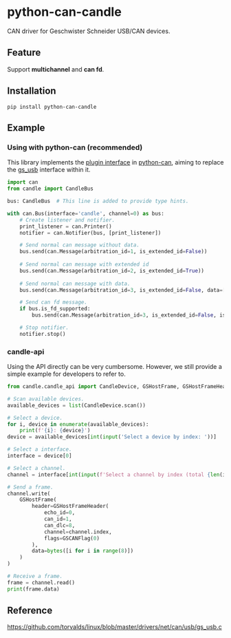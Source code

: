 # python-can-candle

CAN driver for Geschwister Schneider USB/CAN devices.

## Feature

Support **multichannel** and **can fd**.

## Installation

```shell
pip install python-can-candle
```

## Example

### Using with python-can (recommended)


This library implements the [plugin interface](https://python-can.readthedocs.io/en/stable/plugin-interface.html) in [python-can](https://pypi.org/project/python-can/), aiming to replace the [gs_usb](https://python-can.readthedocs.io/en/stable/interfaces/gs_usb.html) interface within it.

```python
import can
from candle import CandleBus

bus: CandleBus  # This line is added to provide type hints.

with can.Bus(interface='candle', channel=0) as bus:
    # Create listener and notifier.
    print_listener = can.Printer()
    notifier = can.Notifier(bus, [print_listener])

    # Send normal can message without data.
    bus.send(can.Message(arbitration_id=1, is_extended_id=False))
    
    # Send normal can message with extended id
    bus.send(can.Message(arbitration_id=2, is_extended_id=True))
    
    # Send normal can message with data.
    bus.send(can.Message(arbitration_id=3, is_extended_id=False, data=[i for i in range(8)]))

    # Send can fd message.
    if bus.is_fd_supported:
        bus.send(can.Message(arbitration_id=3, is_extended_id=False, is_fd=True, bitrate_switch=True, error_state_indicator=True, data=[i for i in range(64)]))

    # Stop notifier.
    notifier.stop()
```

### candle-api

Using the API directly can be very cumbersome. However, we still provide a simple example for developers to refer to.

```python
from candle.candle_api import CandleDevice, GSHostFrame, GSHostFrameHeader, GSCANFlag

# Scan available devices.
available_devices = list(CandleDevice.scan())

# Select a device.
for i, device in enumerate(available_devices):
    print(f'{i}: {device}')
device = available_devices[int(input('Select a device by index: '))]

# Select a interface.
interface = device[0]

# Select a channel.
channel = interface[int(input(f'Select a channel by index (total {len(interface)}): '))]

# Send a frame.
channel.write(
    GSHostFrame(
        header=GSHostFrameHeader(
            echo_id=0,
            can_id=1,
            can_dlc=8,
            channel=channel.index,
            flags=GSCANFlag(0)
        ),
        data=bytes([i for i in range(8)])
    )
)

# Receive a frame.
frame = channel.read()
print(frame.data)
```

## Reference

https://github.com/torvalds/linux/blob/master/drivers/net/can/usb/gs_usb.c
